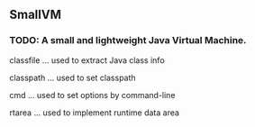 ## SmallVM



### TODO: A small and lightweight Java Virtual Machine.



classfile                                      ... used to extract Java class info

classpath                                   ... used to set classpath

cmd                                            ... used to set options by command-line

rtarea                                         ... used to implement runtime data area 